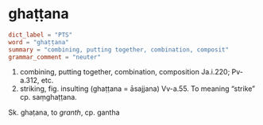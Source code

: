 # ghaṭṭana

``` toml
dict_label = "PTS"
word = "ghaṭṭana"
summary = "combining, putting together, combination, composit"
grammar_comment = "neuter"
```

1. combining, putting together, combination, composition Ja.i.220; Pv\-a.312, etc.
2. striking, fig. insulting (ghaṭṭana = āsajjana) Vv\-a.55. To meaning “strike” cp. saṃghaṭṭana.

Sk. ghaṭana, to *granth*, cp. gantha

